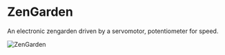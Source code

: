 # ZenGarden
An electronic zengarden driven by a servomotor, potentiometer for speed.


![ZenGarden](https://user-images.githubusercontent.com/62113309/212908343-f582ebce-9633-4262-a0f6-85daa54b70d3.jpg)
